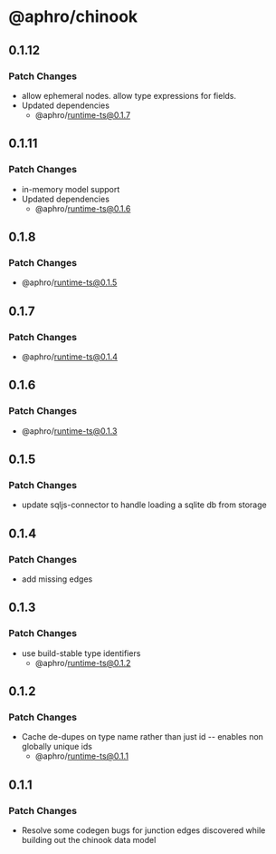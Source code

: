 # @aphro/chinook

## 0.1.12

### Patch Changes

- allow ephemeral nodes. allow type expressions for fields.
- Updated dependencies
  - @aphro/runtime-ts@0.1.7

## 0.1.11

### Patch Changes

- in-memory model support
- Updated dependencies
  - @aphro/runtime-ts@0.1.6

## 0.1.8

### Patch Changes

- @aphro/runtime-ts@0.1.5

## 0.1.7

### Patch Changes

- @aphro/runtime-ts@0.1.4

## 0.1.6

### Patch Changes

- @aphro/runtime-ts@0.1.3

## 0.1.5

### Patch Changes

- update sqljs-connector to handle loading a sqlite db from storage

## 0.1.4

### Patch Changes

- add missing edges

## 0.1.3

### Patch Changes

- use build-stable type identifiers
  - @aphro/runtime-ts@0.1.2

## 0.1.2

### Patch Changes

- Cache de-dupes on type name rather than just id -- enables non globally unique ids
  - @aphro/runtime-ts@0.1.1

## 0.1.1

### Patch Changes

- Resolve some codegen bugs for junction edges discovered while building out the chinook data model
